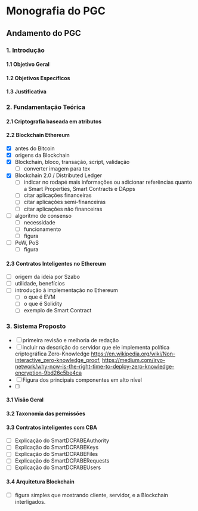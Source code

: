 # Monografia do PGC

## Andamento do PGC

### 1. Introdução

#### 1.1 Objetivo Geral

#### 1.2 Objetivos Específicos

#### 1.3 Justificativa

### 2. Fundamentação Teórica

#### 2.1 Criptografia baseada em atributos

#### 2.2 Blockchain Ethereum

- [x] antes do Bitcoin
- [x] origens da Blockchain
- [x] Blockchain, bloco, transação, script, validação
  - [ ] converter imagem para tex
- [x] Blockchain 2.0 / Distributed Ledger
  - [ ] indicar no rodapé mais informações ou adicionar referências quanto a Smart Properties, Smart Contracts e DApps
  - [ ] citar aplicações financeiras
  - [ ] citar aplicações semi-financeiras
  - [ ] citar aplicações não financeiras
- [ ] algoritmo de consenso
  - [ ] necessidade
  - [ ] funcionamento
  - [ ] figura
- [ ] PoW, PoS
  - [ ] figura

#### 2.3 Contratos Inteligentes no Ethereum

- [ ] origem da ideia por Szabo
- [ ] utilidade, benefícios
- [ ] introdução à implementação no Ethereum
  - [ ] o que é EVM
  - [ ] o que é Solidity
  - [ ] exemplo de Smart Contract

### 3. Sistema Proposto

- [ ] primeira revisão e melhoria de redação
- [ ] incluir na descrição do servidor que ele implementa política criptográfica Zero-Knowledge <https://en.wikipedia.org/wiki/Non-interactive_zero-knowledge_proof>, <https://medium.com/iryo-network/why-now-is-the-right-time-to-deploy-zero-knowledge-encryption-9bd26c5be4ca>
- [ ] Figura dos principais componentes em alto nível
- [ ] 

#### 3.1 Visão Geral

#### 3.2 Taxonomia das permissões

#### 3.3 Contratos inteligentes com CBA

- [ ] Explicação do SmartDCPABEAuthority
- [ ] Explicação do SmartDCPABEKeys 
- [ ] Explicação do SmartDCPABEFiles
- [ ] Explicação do SmartDCPABERequests
- [ ] Explicação do SmartDCPABEUsers

#### 3.4 Arquitetura Blockchain

- [ ] figura simples que mostrando cliente, servidor, e a Blockchain interligados.